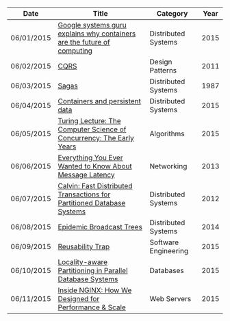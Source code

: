 | Date       | Title         | Category  | Year  |
| ---------- |---------------| ----------|-------|
| 06/01/2015 | [Google systems guru explains why containers are the future of computing](https://medium.com/s-c-a-l-e/google-systems-guru-explains-why-containers-are-the-future-of-computing-87922af2cf95) | Distributed Systems | 2015
| 06/02/2015 | [CQRS](http://martinfowler.com/bliki/CQRS.html) | Design Patterns | 2011
| 06/03/2015 | [Sagas](http://www.cs.cornell.edu/andru/cs711/2002fa/reading/sagas.pdf) | Distributed Systems | 1987
| 06/04/2015 | [Containers and persistent data](http://lwn.net/Articles/646054/) | Distributed Systems | 2015
| 06/05/2015 | [Turing Lecture: The Computer Science of Concurrency: The Early Years](http://cacm.acm.org/magazines/2015/6/187316-turing-lecture-the-computer-science-of-concurrency/fulltext) | Algorithms | 2015
| 06/06/2015 | [Everything You Ever Wanted to Know About Message Latency](http://computernetworks5e.org/blogs/wp-content/uploads/2013/09/latency-supp1.pdf) | Networking | 2013
| 06/07/2015 | [Calvin: Fast Distributed Transactions for Partitioned Database Systems](http://cs-www.cs.yale.edu/homes/dna/papers/calvin-sigmod12.pdf) | Distributed Systems | 2012
| 06/08/2015 | [Epidemic Broadcast Trees](http://www.gsd.inesc-id.pt/~jleitao/pdf/srds07-leitao.pdf) | Distributed Systems | 2014
| 06/09/2015 | [Reusability Trap](http://250bpm.com/blog:49) | Software Engineering | 2015
| 06/10/2015 | [Locality-aware Partitioning in Parallel Database Systems](http://dl.acm.org/citation.cfm?id=2723718) | Databases | 2015
| 06/11/2015 | [Inside NGINX: How We Designed for Performance & Scale](http://nginx.com/blog/inside-nginx-how-we-designed-for-performance-scale/) | Web Servers | 2015
